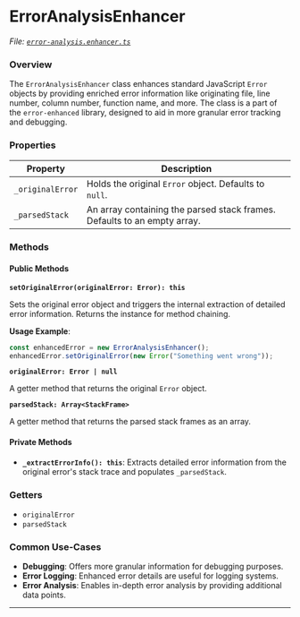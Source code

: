 # ErrorAnalysisEnhancer

_File:_ [_`error-analysis.enhancer.ts`_](../../src/lib/enhancers/error-analysis.enhancer.ts)

### Overview

The `ErrorAnalysisEnhancer` class enhances standard JavaScript `Error` objects by providing enriched error information like originating file, line number, column number, function name, and more. The class is a part of the `error-enhanced` library, designed to aid in more granular error tracking and debugging.

### Properties

| Property         | Description                                                              |
| ---------------- | ------------------------------------------------------------------------ |
| `_originalError` | Holds the original `Error` object. Defaults to `null`.                   |
| `_parsedStack`   | An array containing the parsed stack frames. Defaults to an empty array. |

### Methods

#### Public Methods

**`setOriginalError(originalError: Error): this`**

Sets the original error object and triggers the internal extraction of detailed error information. Returns the instance for method chaining.

**Usage Example**:

```typescript
const enhancedError = new ErrorAnalysisEnhancer();
enhancedError.setOriginalError(new Error("Something went wrong"));
```

**`originalError: Error | null`**

A getter method that returns the original `Error` object.

**`parsedStack: Array<StackFrame>`**

A getter method that returns the parsed stack frames as an array.

#### Private Methods

* **`_extractErrorInfo(): this`**: Extracts detailed error information from the original error's stack trace and populates `_parsedStack`.

### Getters

* `originalError`
* `parsedStack`

### Common Use-Cases

* **Debugging**: Offers more granular information for debugging purposes.
* **Error Logging**: Enhanced error details are useful for logging systems.
* **Error Analysis**: Enables in-depth error analysis by providing additional data points.

***
